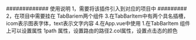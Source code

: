 #############
使用说明
 1，需要将该插件引入到对应的项目中
#########
2，在项目中需要挂在 TabBariem两个组件
3.在TabBarltem中有两个具名插槽，icom表示图表字体，text表示文字内容
4.在App.vue中使用
1.在TabBarltem 组件上可以设置属性 
1path 属性，设置路由的路径2.col属性，设置点击态的颜色